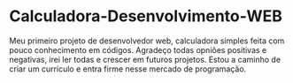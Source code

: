 # Calculadora-Desenvolvimento-WEB
Meu primeiro projeto de desenvolvedor web, calculadora simples feita com pouco conhecimento em códigos.
Agradeço todas opniões positivas e negativas, irei ler todas e crescer em futuros projetos.
Estou a caminho de criar um currículo e entra firme nesse mercado de programação.
